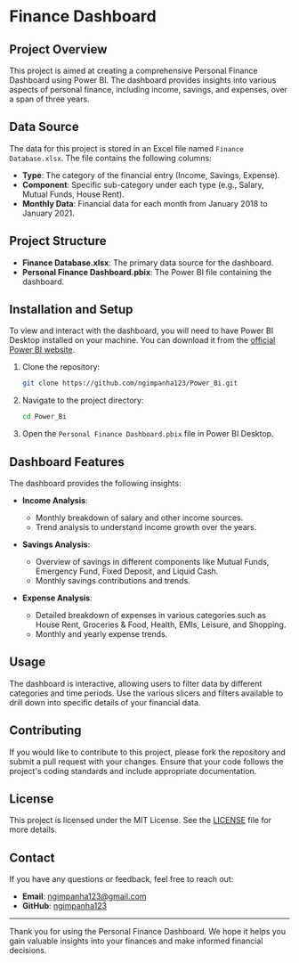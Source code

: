 # Finance Dashboard

## Project Overview

This project is aimed at creating a comprehensive Personal Finance Dashboard using Power BI. The dashboard provides insights into various aspects of personal finance, including income, savings, and expenses, over a span of three years.

## Data Source

The data for this project is stored in an Excel file named `Finance Database.xlsx`. The file contains the following columns:

- **Type**: The category of the financial entry (Income, Savings, Expense).
- **Component**: Specific sub-category under each type (e.g., Salary, Mutual Funds, House Rent).
- **Monthly Data**: Financial data for each month from January 2018 to January 2021.

## Project Structure

- **Finance Database.xlsx**: The primary data source for the dashboard.
- **Personal Finance Dashboard.pbix**: The Power BI file containing the dashboard.

## Installation and Setup

To view and interact with the dashboard, you will need to have Power BI Desktop installed on your machine. You can download it from the [official Power BI website](https://powerbi.microsoft.com/desktop/).

1. Clone the repository:
    ```bash
    git clone https://github.com/ngimpanha123/Power_Bi.git
    ```
2. Navigate to the project directory:
    ```bash
    cd Power_Bi
    ```
3. Open the `Personal Finance Dashboard.pbix` file in Power BI Desktop.

## Dashboard Features

The dashboard provides the following insights:

- **Income Analysis**:
  - Monthly breakdown of salary and other income sources.
  - Trend analysis to understand income growth over the years.

- **Savings Analysis**:
  - Overview of savings in different components like Mutual Funds, Emergency Fund, Fixed Deposit, and Liquid Cash.
  - Monthly savings contributions and trends.

- **Expense Analysis**:
  - Detailed breakdown of expenses in various categories such as House Rent, Groceries & Food, Health, EMIs, Leisure, and Shopping.
  - Monthly and yearly expense trends.

## Usage

The dashboard is interactive, allowing users to filter data by different categories and time periods. Use the various slicers and filters available to drill down into specific details of your financial data.

## Contributing

If you would like to contribute to this project, please fork the repository and submit a pull request with your changes. Ensure that your code follows the project's coding standards and include appropriate documentation.

## License

This project is licensed under the MIT License. See the [LICENSE](LICENSE) file for more details.

## Contact

If you have any questions or feedback, feel free to reach out:

- **Email**: ngimpanha123@gmail.com
- **GitHub**: [ngimpanha123](https://github.com/ngimpanha123)

---

Thank you for using the Personal Finance Dashboard. We hope it helps you gain valuable insights into your finances and make informed financial decisions.
